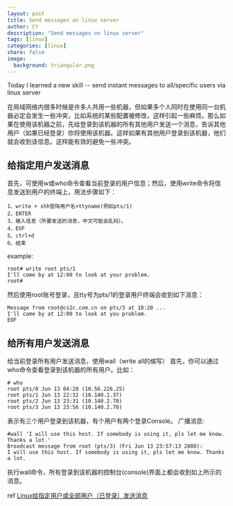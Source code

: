 ```yaml
---
layout: post
title: Send messages on linux server
author: CY
description: "Send messages on linux server"
tags: [linux]
categories: [linux]
share: false
image:
  background: triangular.png
---
```


Today I learned a new skill -- send instant messages to all/specific users via linux server

在局域网络内很多时候是许多人共用一些机器，但如果多个人同时在使用同一台机器必定会发生一些冲突，比如系统的某些配置被修改，这样引起一些麻烦。那么如果在使用该机器之前，先给登录到该机器的所有其他用户发送一个消息，告诉其他用户（如果已经登录）你将使用该机器。这样如果有其他用户登录到该机器，他们就会收到该信息。这样能有效的避免一些冲突。

## 给指定用户发送消息
首先，可使用w或who命令查看当前登录的用户信息；然后，使用write命令将信息发送到用户的终端上，用法步骤如下：

```
1、write + shh登陆用户名+ttyname(例如pts/1)
2、ENTER
3、输入信息（所要发送的消息，中文可能会乱码）。
4、EOF
5、ctrl+d
6、结束
```

example:

```
root# write root pts/1
I'll come by at 12:00 to look at your problem.
root#
```

然后使用root账号登录，且tty号为pts/1的登录用户终端会收到如下消息：

```
Message from root@cs2c.com.cn on pts/3 at 10:20 ...
I'll come by at 12:00 to look at you problem.
EOF
```

## 给所有用户发送消息
给当前登录所有用户发送消息，使用wall（write all的缩写）
首先，你可以通过who命令查看登录到该机器的所有用户。比如：

```
# who
root pts/0 Jun 13 04:28 (10.56.226.25)
root pts/1 Jun 13 22:32 (10.140.1.37)
root pts/2 Jun 13 23:31 (10.140.2.70)
root pts/3 Jun 13 23:56 (10.140.2.70)
```

表示有三个用户登录到该机器，有个用户有两个登录Console。
广播消息:

```
#wall 'I will use this host. If somebody is using it, pls let me know. Thanks a lot.'
Broadcast message from root (pts/3) (Fri Jun 13 23:57:13 2008):
I will use this host. If somebody is using it, pls let me know. Thanks a lot.
```

执行wall命令，所有登录到该机器的控制台(console)界面上都会收到如上所示的消息。


ref
[Linux给指定用户或全部用户（已登录）发送消息](http://www.cnblogs.com/gaojun/p/3387427.html)